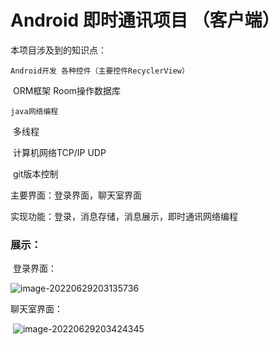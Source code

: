 # Android 即时通讯项目 （客户端）

本项目涉及到的知识点：

 	Android开发 各种控件（主要控件RecyclerView）

​	ORM框架 Room操作数据库

 	java网络编程

​	多线程

​	计算机网络TCP/IP  UDP

​	git版本控制



主要界面：登录界面，聊天室界面

实现功能：登录，消息存储，消息展示，即时通讯网络编程

### 展示：

​	登录界面：

![image-20220629203135736](C:\Users\zzq12\AppData\Roaming\Typora\typora-user-images\image-20220629203135736.png )



聊天室界面：

​     ![image-20220629203424345](C:\Users\zzq12\AppData\Roaming\Typora\typora-user-images\image-20220629203424345.png)

















